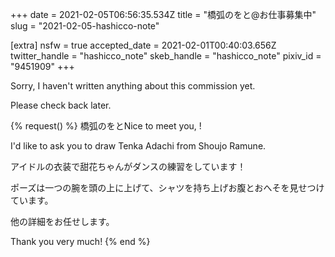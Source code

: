 +++
date = 2021-02-05T06:56:35.534Z
title = "橋弧のをと@お仕事募集中"
slug = "2021-02-05-hashicco-note"

[extra]
nsfw = true
accepted_date = 2021-02-01T00:40:03.656Z
twitter_handle = "hashicco_note"
skeb_handle = "hashicco_note"
pixiv_id = "9451909"
+++

Sorry, I haven't written anything about this commission yet.

Please check back later.

{% request() %}
橋弧のをとNice to meet you, <TODO>!

I'd like to ask you to draw Tenka Adachi from Shoujo Ramune.

アイドルの衣装で甜花ちゃんがダンスの練習をしています！

ポーズは一つの腕を頭の上に上げて、シャツを持ち上げお腹とおへそを見せつけています。

他の詳細をお任せします。

Thank you very much!
{% end %}
